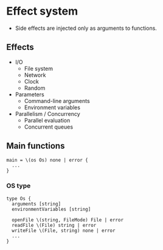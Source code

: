 # Effect system

- Side effects are injected only as arguments to functions.

## Effects

- I/O
  - File system
  - Network
  - Clock
  - Random
- Parameters
  - Command-line arguments
  - Environment variables
- Parallelism / Concurrency
  - Parallel evaluation
  - Concurrent queues

## Main functions

```
main = \(os Os) none | error {
  ...
}
```

### OS type

```
type Os {
  arguments [string]
  environmentVariables [string]

  openFile \(string, FileMode) File | error
  readFile \(File) string | error
  writeFile \(File, string) none | error
  ...
}
```
